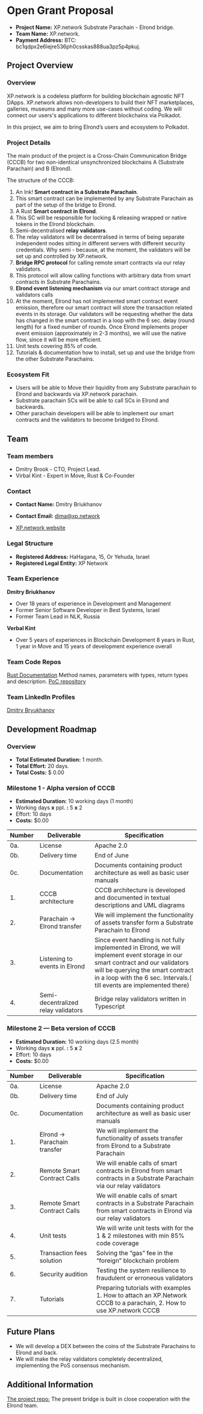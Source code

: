 # Open Grant Proposal

- **Project Name:** XP.network Substrate Parachain - Elrond bridge.
- **Team Name:** XP.network.
- **Payment Address:** BTC: bc1qdpx2e6lejre536ph0csskas888ua3pz5p4pkuj.

## Project Overview

### Overview

XP.network is a codeless platform for building blockchain agnostic NFT DApps. XP.network allows non-developers to build their NFT marketplaces, galleries, museums and many more use-cases without coding. We will connect our users's applications to different blockchains via Polkadot.

In this project, we aim to bring Elrond’s users and ecosystem to Polkadot.

### Project Details

The main product of the project is a Cross-Chain Communication Bridge (CCCB) for two non-identical unsynchronized blockchains A (Substrate Parachain) and B (Elrond).

The structure of the CCCB:
1. An Ink! **Smart contract in a Substrate Parachain**.
2. This smart contract can be implemented by any Substrate Parachain as part of the setup of the bridge to Elrond.
3. A Rust **Smart contract in Elrond**.
4. This SC will be responsible for locking & releasing wrapped or native tokens in the Elrond blockchain.
5. Semi-decentralised **relay validators**.
6. The relay validators will be decentralised in terms of being separate independent nodes sitting in different servers with different security credentials. Why semi - because, at the moment, the validators will be set up and controlled by XP.network.
7. **Bridge RPC protocol** for calling remote smart contracts via our relay validators.
8. This protocol will allow calling functions with arbitrary data from smart contracts in Substrate Parachains.
9. **Elrond event listening mechanism** via our smart contract storage and validators calls
10. At the moment, Elrond has not implemented smart contract event emission, therefore our smart contract will store the transaction related events in its storage. Our validators will be requesting whether the data has changed in the smart contract in a loop with the 6 sec. delay (round length) for a fixed number of rounds. Once Elrond implements proper event emission (approximately in 2-3 months), we will use the native flow, since it will be more efficient.
11. Unit tests covering 85% of code.
12. Tutorials & documentation how to install, set up and use the bridge from the other Substrate Parachains.

### Ecosystem Fit

+ Users will be able to Move their liquidity from any Substrate parachain to Elrond and backwards via XP.network parachain.
+ Substrate parachain SCs will be able to call SCs in Elrond and backwards.
+ Other parachain developers will be able to implement our smart contracts and the validators to become bridged to Elrond.

## Team

### Team members

- Dmitry Brook - CTO, Project Lead.
- Virbal Kint - Expert in Move, Rust & Co-Founder


### Contact

- **Contact Name:** Dmitry Briukhanov

- **Contact Email:** dima@xp.network

- [XP.network website](https://xp.network/)


### Legal Structure

- **Registered Address:** HaHagana, 15, Or Yehuda, Israel
- **Registered Legal Entity:** XP Network


### Team Experience

**Dmitry Briukhanov**

- Over 18 years of experience in Development and Management 
- Former Senior Software Developer in Best Systems, Israel
- Former Team Lead in NLK, Russia

**Verbal Kint**

- Over 5 years of experiences in Blockchain Development 8 years in Rust, 1 year in Move and 15 years of development experience overall


### Team Code Repos

[Rust Documentation](https://xp-network.github.io/poc-documentation/docs/freezer/) Method names, parameters with types, return types and description.
[PoC repository](https://github.com/xp-network/XP.network-Elrond-Migration)

### Team LinkedIn Profiles

[Dmitry Bryukhanov](https://www.linkedin.com/in/dmitry-briukhanov-60b2ab45/)


## Development Roadmap

### Overview

- **Total Estimated Duration:** 1 month.
- **Total Effort:** 20 days.
- **Total Costs:** $ 0.00


### Milestone 1 - Alpha version of CCCB

- **Estimated Duration:** 10 working days (1 month)
- Working days **x** ppl. **:** 5 **x** 2
- Effort: 10 days
- **Costs:** $0.00

| Number | Deliverable | Specification |
| ------------- | ------------- | ------------- |
| 0a. | License | Apache 2.0 |
| 0b. | Delivery time | End of June |
| 0c. | Documentation | Documents containing product architecture as well as basic user manuals  |
| 1. | CCCB architecture | CCCB architecture is developed and documented in textual descriptions and UML diagrams |
| 2. | Parachain -> Elrond transfer | We will implement the functionality of assets transfer form a Substrate Parachain to Elrond |
| 3. | Listening to events in Elrond | Since event handling is not fully implemented in Elrond, we will implement event storage in our smart contract and our validators will be querying the smart contract in a loop with the 6 sec. Intervals.( till events are implemented there) |
| 4. | Semi-decentralized relay validators | Bridge relay validators written in Typescript |


### Milestone 2 — Beta version of CCCB

- **Estimated Duration:** 10 working days (2.5 month)
- Working days **x** ppl. **:** 5 **x** 2
- Effort: 10 days
- **Costs:** $0.00

| Number | Deliverable | Specification |
| ------------- | ------------- | ------------- |
| 0a. | License | Apache 2.0 |
| 0b. | Delivery time | End of July |
| 0c. | Documentation | Documents containing product architecture as well as basic user manuals  |
| 1. | Elrond -> Parachain transfer | We will implement the functionality of assets transfer from Elrond to a Substrate Parachain |
| 2. |Remote Smart Contract Calls | We will enable calls of smart contracts in Elrond from smart contracts in a Substrate Parachain via our relay validators |
| 3. |Remote Smart Contract Calls | We will enable calls of smart contracts in a Substrate Parachain from smart contracts in Elrond via our relay validators  |
| 4. | Unit tests | We will write unit tests with for the 1 & 2 milestones with min 85% code coverage  |
| 5. | Transaction fees solution | Solving the “gas” fee in the “foreign” blockchain problem | 
| 6. | Security audition | Testing the system resilience to fraudulent or erroneous validators | 
| 7. | Tutorials | Preparing tutorials with examples 1. How to attach an XP.Network CCCB to a parachain, 2. How to use XP.network CCCB | 


## Future Plans

+ We will develop a DEX between the coins of the Substrate Parachains to Elrond and back.
+ We will make the relay validators completely decentralized, implementing the PoS consensus mechanism.

## Additional Information

[The project repo:](https://github.com/xp-network)
The present bridge is built in close cooperation with the Elrond team.
